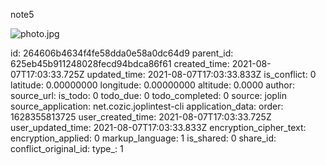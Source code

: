 note5

![photo.jpg](:/933cf209b0094d43884c03149f034128)

id: 264606b4634f4fe58dda0e58a0dc64d9
parent_id: 625eb45b911248028fecd94bdca86f61
created_time: 2021-08-07T17:03:33.725Z
updated_time: 2021-08-07T17:03:33.833Z
is_conflict: 0
latitude: 0.00000000
longitude: 0.00000000
altitude: 0.0000
author: 
source_url: 
is_todo: 0
todo_due: 0
todo_completed: 0
source: joplin
source_application: net.cozic.joplintest-cli
application_data: 
order: 1628355813725
user_created_time: 2021-08-07T17:03:33.725Z
user_updated_time: 2021-08-07T17:03:33.833Z
encryption_cipher_text: 
encryption_applied: 0
markup_language: 1
is_shared: 0
share_id: 
conflict_original_id: 
type_: 1